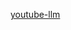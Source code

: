 [youtube-llm](https://dev.to/tahrim_bilal/from-youtube-to-insights-using-gen-ai-to-query-video-transcripts-11c3)
